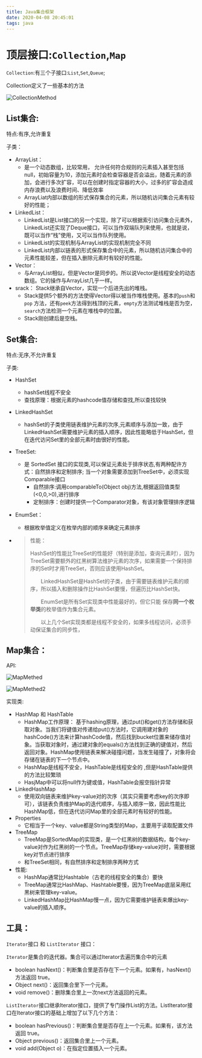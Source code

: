```yaml
---
title: Java集合框架
date: 2020-04-08 20:45:01
tags: java
---
```


# 顶层接口:`Collection`,`Map`

<!--more-->

`Collection`:有三个子接口:`List`,`Set`,`Queue`;

Collection定义了一些基本的方法

![CollectionMethod](img\CollectionMethod.png)

## List集合:

特点:有序,允许重复

子类：

* ArrayList：
  * 是一个动态数组，比较常用， 允许任何符合规则的元素插入甚至包括null，初始容量为10，添加元素时会检查容器是否会溢出，随着元素的添加，会进行多次扩容，可以在创建时指定容器的大小，过多的扩容会造成内存浪费以及浪费时间、降低效率
  * ArrayLiat内部以数组的形式保存集合的元素，所以随机访问集合元素有较好的性能；
* LinkedList：
  *  LinkedList是List接口的另一个实现，除了可以根据索引访问集合元素外，LinkedList还实现了Deque接口，可以当作双端队列来使用，也就是说，既可以当作“栈”使用，又可以当作队列使用。 
  *  LinkedList的实现机制与ArrayList的实现机制完全不同
  * LinkedList内部以链表的形式保存集合中的元素，所以随机访问集合中的元素性能较差，但在插入删除元素时有较好的性能。 
* Vector：
  *  与ArrayList相似，但是Vector是同步的。所以说Vector是线程安全的动态数组。它的操作与ArrayList几乎一样。 
* srack： Stack继承自Vector，实现一个后进先出的堆栈。
  * Stack提供5个额外的方法使得Vector得以被当作堆栈使用。基本的`push`和`pop` 方法，还有`peek`方法得到栈顶的元素，`empty`方法测试堆栈是否为空，`search`方法检测一个元素在堆栈中的位置。
  * Stack刚创建后是空栈。 

## Set集合:

特点:无序,不允许重复

子类:

* HashSet

  * hashSet线程不安全
  * 查找原理：根据元素的hashcode值存储和查找,所以查找较快

* LinkedHashSet

  * hashSet的子类使用链表维护元素的次序,元素顺序与添加一致，由于LinkedHashSet需要维护元素的插入顺序，因此性能略低于HashSet，但在迭代访问Set里的全部元素时由很好的性能。 

* TreeSet:

  * 是 SortedSet 接口的实现类,可以保证元素处于排序状态,有两种配许方式：自然排序和定制排序; 当一个对象需要添加到TreeSet中，必须实现Comparable接口
    * 自然排序:调用comparableTo(Object obj)方法,根据返回值类型(<0,0,>0),进行排序
    * 定制排序：创建时提供一个Comparator对象，有该对象管理排序逻辑

* EnumSet：

  * 根据枚举值定义在枚举内部的顺序来确定元素排序

* > 性能：
  >
  > HashSet的性能比TreeSet的性能好（特别是添加，查询元素时），因为TreeSet需要额外的红黑树算法维护元素的次序，如果需要一个保持排序的Set时才用TreeSet，否则应该使用HashSet。
  >
  > 　　LinkedHashSet是HashSet的子类，由于需要链表维护元素的顺序，所以插入和删除操作比HashSet要慢，但遍历比HashSet快。
  >
  > 　　EnumSet是所有Set实现类中性能最好的，但它只能 保存**同一个枚举类**的枚举值作为集合元素。
  >
  > 　　以上几个Set实现类都是线程不安全的，如果多线程访问，必须手动保证集合的同步性，

## Map集合：

API:

![MapMethed](img\MapMethed.png)

![MapMethed2](img\MapMethed2.png)

实现类:

* HashMap 和 HashTable
  * HashMap工作原理： 基于hashing原理，通过put()和get()方法存储和获取对象。当我们将键值对传递给put()方法时，它调用建对象的hashCode()方法来计算hashCode值，然后找到bucket位置来储存值对象。当获取对象时，通过建对象的equals()方法找到正确的键值对，然后返回对象。HashMap使用链表来解决碰撞问题，当发生碰撞了，对象将会存储在链表的下一个节点中。 
  *  HashMap是线程不安全，HashTable是线程安全的 ,但是HashTable提供的方法比较繁琐
  * HasjMap中可以将null作为键或值，HashTable会报空指针异常
* LinkedHashMap
  *  使用双向链表来维护key-value对的次序（其实只需要考虑key的次序即可），该链表负责维护Map的迭代顺序，与插入顺序一致，因此性能比HashMap低，但在迭代访问Map里的全部元素时有较好的性能。 
* Properties
  *  它相当于一个key、value都是String类型的Map，主要用于读取配置文件 
* TreeMap
  *  TreeMap是SortedMap的实现类，是一个红黑树的数据结构，每个key-value对作为红黑树的一个节点。TreeMap存储key-value对时，需要根据key对节点进行排序 
  * 和TreeSet相同，有自然排序和定制排序两种方式
* 性能:
  *  HashMap通常比Hashtable（古老的线程安全的集合）要快 
  *  TreeMap通常比HashMap、Hashtable要慢，因为TreeMap底层采用红黑树来管理key-value。 
  *  LinkedHashMap比HashMap慢一点，因为它需要维护链表来爆出key-value的插入顺序。　  











## 工具：

 `Iterator`接口 和 `ListIterator` 接口：

 `Iterator`是集合的迭代器。集合可以通过Iterator去遍历集合中的元素 

*  boolean hasNext()：判断集合里是否存在下一个元素。如果有，hasNext()方法返回 true。
* Object next()：返回集合里下一个元素。
* void remove()：删除集合里上一次next方法返回的元素。 

`ListIterator`接口继承Iterator接口，提供了专门操作List的方法。ListIterator接口在Iterator接口的基础上增加了以下几个方法：

* boolean hasPrevious()：判断集合里是否存在上一个元素。如果有，该方法返回 true。
* Object previous()：返回集合里上一个元素。
* void add(Object o)：在指定位置插入一个元素。